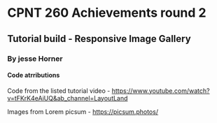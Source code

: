 # CPNT 260 Achievements round 2
## Tutorial build - Responsive Image Gallery
### By jesse Horner

#### Code atrributions
Code from the listed tutorial video - https://www.youtube.com/watch?v=tFKrK4eAiUQ&ab_channel=LayoutLand

Images from Lorem picsum - https://picsum.photos/